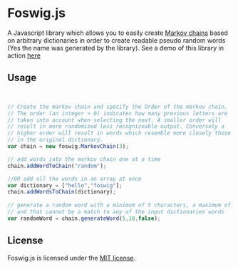 # Foswig.js

A Javascript library which allows you to easily create [Markov chains](http://en.wikipedia.org/wiki/Markov_chain) based on arbitrary dictionaries in order to create readable pseudo random words (Yes the name was generated by the library). See a demo of this library in action [here](http://mrsharpoblunto.github.io/foswig.js/)

## Usage

```Javascript


// Create the markov chain and specify the Order of the markov chain.
// The order (an integer > 0) indicates how many previous letters are 
// taken into account when selecting the next. A smaller order will
// result in more randomized less recognizeable output. Conversely a
// higher order will result in words which resemble more closely those
// in the original dictionary.
var chain = new foswig.MarkovChain(3);

// add words into the markov chain one at a time
chain.addWordToChain("random");

//OR add all the words in an array at once
var dictionary = ["hello","foswig"];
chain.addWordsToChain(dictionary);
  
// generate a random word with a minimum of 5 characters, a maximum of 10 letters, 
// and that cannot be a match to any of the input dictionaries words
var randomWord = chain.generateWord(5,10,false);
```

## License

Foswig.js is licensed under the [MIT license](https://github.com/mrsharpoblunto/foswig.js/blob/master/LICENSE).
